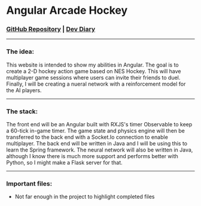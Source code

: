 # Angular Arcade Hockey

### [GitHub Repository](https://github.com/KevinCox0427/Angular-Arcade-Hockey) | [Dev Diary](https://github.com/KevinCox0427/Angular-Arcade-Hockey/wiki/Game-Dev-Diary-until-I-get-hired)

---

### The idea:

This website is intended to show my abilities in Angular.
The goal is to create a 2-D hockey action game based on NES Hockey.
This will have multiplayer game sessions where users can invite their friends to duel.
Finally, I will be creating a nueral network with a reinforcement model for the AI players.

___

### The stack:

The front end will be an Angular built with RXJS's timer Observable to keep a 60-tick in-game timer.
The game state and physics engine will then be transferred to the back end with a Socket.Io connection to enable multiplayer.
The back end will be written in Java and I will be using this to learn the Spring framework.
The neural network will also be written in Java, although I know there is much more support and performs better with Python, so I might make a Flask server for that.

___


### Important files:

* Not far enough in the project to highlight completed files
